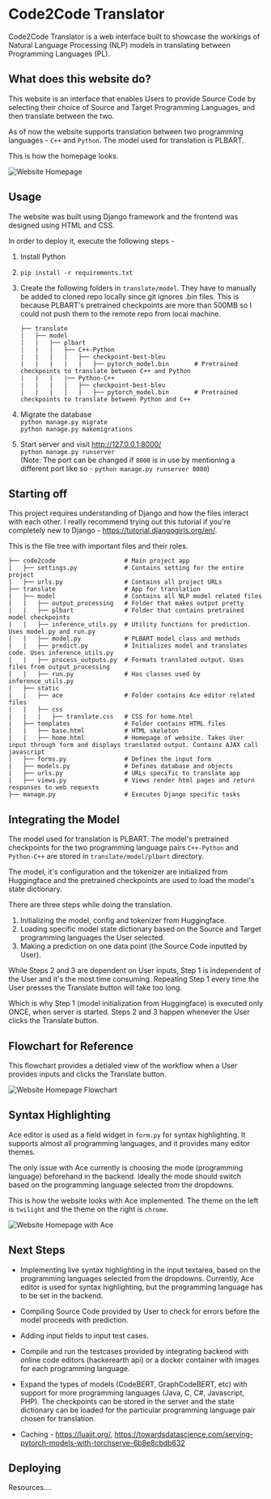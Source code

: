 # Code2Code Translator

Code2Code Translator is a web interface built to showcase the workings of Natural Language Processing (NLP) models in translating between Programming Languages (PL). 



## What does this website do?

This website is an interface that enables Users to provide Source Code by selecting their choice of Source and Target Programming Languages, and then translate between the two. 

As of now the website supports translation between two programming languages - `C++` and `Python`. The model used for translation is PLBART.

This is how the homepage looks.

![Website Homepage](translate/static/media/homepage.png "Website Homepage") 



## Usage

The website was built using Django framework and the frontend was designed using HTML and CSS. 

In order to deploy it, execute the following steps - 

1. Install Python

2. `pip install -r requirements.txt`

3. Create the following folders in `translate/model`. They have to manually be added to cloned repo locally since git ignores .bin files. This is because PLBART's pretrained checkpoints are more than 500MB so I could not push them to the remote repo from local machine.
    ```
    ├── translate
    |   ├── model
    |   |   ├── plbart
    |   |   |   ├── C++-Python
    |   |   |   |   ├── checkpoint-best-bleu
    |   |   |   |   |   ├── pytorch_model.bin       # Pretrained checkpoints to translate between C++ and Python
    |   |   |   |── Python-C++
    |   |   |   |   ├── checkpoint-best-bleu
    |   |   |   |   |   ├── pytorch_model.bin       # Pretrained checkpoints to translate between Python and C++
    ```
4. Migrate the database \
    `python manage.py migrate` \
    `python manage.py makemigrations`

5. Start server and visit http://127.0.0.1:8000/ \
`python manage.py runserver` \
(Note: The port can be changed if `8000` is in use by mentioning a different port like so - `python manage.py runserver 8080`)



## Starting off

This project requires understanding of Django and how the files interact with each other. I really recommend trying out this tutorial if you're completely new to Django - https://tutorial.djangogirls.org/en/. 

This is the file tree with important files and their roles.

```
├── code2code                   # Main project app        
|   ├── settings.py             # Contains setting for the entire project
|   ├── urls.py                 # Contains all project URLs
├── translate                   # App for translation
|   ├── model                   # Contains all NLP model related files
|   |   ├── output_processing   # Folder that makes output pretty
|   |   ├── plbart              # Folder that contains pretrained model checkpoints
|   |   ├── inference_utils.py  # Utility functions for prediction. Uses model.py and run.py
|   |   ├── model.py            # PLBART model class and methods
|   |   ├── predict.py          # Initializes model and translates code. Uses inference_utils.py
|   |   ├── process_outputs.py  # Formats translated output. Uses files from output_processing
|   |   ├── run.py              # Has classes used by inference_utils.py
|   ├── static                  
|   |   ├── ace                 # Folder contains Ace editor related files 
|   |   ├── css                 
|   |   |   ├── translate.css   # CSS for home.html        
|   ├── templates               # Folder contains HTML files
|   |   ├── base.html           # HTML skeleton
|   |   ├── home.html           # Homepage of website. Takes User input through form and displays translated output. Contains AJAX call javascript    
|   ├── forms.py                # Defines the input form  
|   ├── models.py               # Defines database and objects
|   ├── urls.py                 # URLs specific to translate app
|   ├── views.py                # Views render html pages and return responses to web requests 
├── manage.py                   # Executes Django specific tasks
```



## Integrating the Model

The model used for translation is PLBART. The model's pretrained checkpoints for the two programming language pairs `C++-Python` and `Python-C++` are stored in `translate/model/plbart` directory. 

The model, it's configuration and the tokenizer are initialized from Huggingface and the pretrained checkpoints are used to load the model's state dictionary. 

There are three steps while doing the translation.

1. Initializing the model, config and tokenizer from Huggingface.
2. Loading specific model state dictionary based on the Source and Target programming languages the User selected. 
3. Making a prediction on one data point (the Source Code inputted by User).

While Steps 2 and 3 are dependent on User inputs, Step 1 is independent of the User and it's the most time consuming. Repeating Step 1 every time the User presses the Translate button will take too long. 

Which is why Step 1 (model initialization from Huggingface) is executed only ONCE, when server is started. Steps 2 and 3 happen whenever the User clicks the Translate button. 



## Flowchart for Reference

This flowchart provides a detialed view of the workflow when a User provides inputs and clicks the Translate button.

![Website Homepage Flowchart](translate/static/media/Detailed%20workflow.png "Website Homepage Workflow") 



## Syntax Highlighting 

Ace editor is used as a field widget in `form.py` for syntax highlighting. It supports almost all programming languages, and it provides many editor themes. 

The only issue with Ace currently is choosing the mode (programming language) beforehand in the backend. Ideally the mode should switch based on the programming language selected from the dropdowns.

This is how the website looks with Ace implemented. The theme on the left is `twilight` and the theme on the right is `chrome`.

![Website Homepage with Ace](translate/static/media/homepage%20v2.png "Website Homepage with Ace") 



## Next Steps

- Implementing live syntax highlighting in the input textarea, based on the programming languages selected from the dropdowns. Currently, Ace editor is used for syntax highlighting, but the programming language has to be set in the backend.

- Compiling Source Code provided by User to check for errors before the model proceeds with prediction. 

- Adding input fields to input test cases. 

- Compile and run the testcases provided by integrating backend with online code editors (hackerearth api) or a docker container with images for each programming language. 

- Expand the types of models (CodeBERT, GraphCodeBERT, etc) with support for more programming languages (Java, C, C#, Javascript, PHP). The checkpoints can be stored in the server and the state dictionary can be loaded for the particular programming language pair chosen for translation. 

- Caching - https://luajit.org/, https://towardsdatascience.com/serving-pytorch-models-with-torchserve-6b8e8cbdb632

## Deploying

Resources.... 
